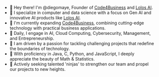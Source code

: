 - 👋 Hey there! I'm @diegomaye, Founder of [Code4Business](https://www.code4business.com/) and [Lolos AI](https://www.lolos.ai/).
- 👀 I specialize in computer and data science with a focus on Gen AI and innovative AI products like [Lolos AI](https://www.lolos.ai/).
- 🌱 I'm currently expanding [Code4Business](https://www.code4business.com/), combining cutting-edge technology with practical business applications.
- 👷 Daily, I engage in AI, Cloud Computing, Cybersecurity, Management, and Entrepreneurship.
- 💞️ I am driven by a passion for tackling challenging projects that redefine the boundaries of technology.
- 👾 With proficiency in Java, C, Python, and JavaScript, I deeply appreciate the beauty of Math & Statistics.
- 🥋 Actively seeking talented 'ninjas' to strengthen our team and propel our projects to new heights.

<!---
diegomaye/diegomaye is a ✨ special ✨ repository because its `README.md` (this file) appears on your GitHub profile.
You can click the Preview link to take a look at your changes.
--->
